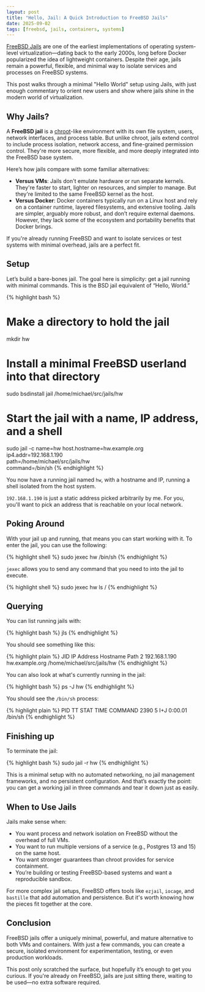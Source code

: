```yaml
---
layout: post
title: "Hello, Jail: A Quick Introduction to FreeBSD Jails"
date: 2025-09-02
tags: [freebsd, jails, containers, systems]
---
```


[FreeBSD Jails](https://docs.freebsd.org/en/books/handbook/jails/) are one of the earliest implementations of operating 
system-level virtualization—dating back to the early 2000s, long before Docker popularized the idea of lightweight 
containers. Despite their age, jails remain a powerful, flexible, and minimal way to isolate services and processes on 
FreeBSD systems.

This post walks through a minimal "Hello World" setup using Jails, with just enough commentary to orient new users and 
show where jails shine in the modern world of virtualization.

## Why Jails?

A **FreeBSD jail** is a [chroot](https://en.wikipedia.org/wiki/Chroot)-like environment with its own file system, users, 
network interfaces, and process table. But unlike chroot, jails extend control to include process isolation, network 
access, and fine-grained permission control. They're more secure, more flexible, and more deeply integrated into the 
FreeBSD base system.

Here’s how jails compare with some familiar alternatives:

- **Versus VMs**: Jails don't emulate hardware or run separate kernels. They're faster to start, lighter on resources, and simpler to manage. But they're limited to the same FreeBSD kernel as the host.
- **Versus Docker**: Docker containers typically run on a Linux host and rely on a container runtime, layered filesystems, and extensive tooling. Jails are simpler, arguably more robust, and don’t require external daemons. However, they lack some of the ecosystem and portability benefits that Docker brings.

If you're already running FreeBSD and want to isolate services or test systems with minimal overhead, jails are a 
perfect fit.

## Setup

Let’s build a bare-bones jail. The goal here is simplicity: get a jail running with minimal commands. This is the BSD 
jail equivalent of “Hello, World.”

{% highlight bash %}
# Make a directory to hold the jail
mkdir hw

# Install a minimal FreeBSD userland into that directory
sudo bsdinstall jail /home/michael/src/jails/hw

# Start the jail with a name, IP address, and a shell
sudo jail -c name=hw host.hostname=hw.example.org \
    ip4.addr=192.168.1.190 \
    path=/home/michael/src/jails/hw \
    command=/bin/sh
{% endhighlight %}

You now have a running jail named `hw`, with a hostname and IP, running a shell isolated from the host system.

`192.168.1.190` is just a static address picked arbitrarily by me. For you, you'll want to pick an address that is 
reachable on your local network.

## Poking Around

With your jail up and running, that means you can start working with it. To enter the jail, you can use the following:

{% highlight shell %}
sudo jexec hw /bin/sh
{% endhighlight %}

`jexec` allows you to send any command that you need to into the jail to execute.

{% highlight shell %}
sudo jexec hw ls /
{% endhighlight %}

## Querying

You can list running jails with:

{% highlight bash %}
jls
{% endhighlight %}

You should see something like this:

{% highlight plain %}
JID  IP Address      Hostname                      Path
2    192.168.1.190   hw.example.org                /home/michael/src/jails/hw
{% endhighlight %}

You can also look at what's currently running in the jail:

{% highlight bash %}
ps -J hw
{% endhighlight %}

You should see the `/bin/sh` process:

{% highlight plain %}
PID TT  STAT    TIME COMMAND
2390  5  I+J  0:00.01 /bin/sh
{% endhighlight %}

## Finishing up

To terminate the jail:

{% highlight bash %}
sudo jail -r hw
{% endhighlight %}

This is a minimal setup with no automated networking, no jail management frameworks, and no persistent configuration. 
And that’s exactly the point: you can get a working jail in three commands and tear it down just as easily.

## When to Use Jails

Jails make sense when:

- You want process and network isolation on FreeBSD without the overhead of full VMs.
- You want to run multiple versions of a service (e.g., Postgres 13 and 15) on the same host.
- You want stronger guarantees than chroot provides for service containment.
- You’re building or testing FreeBSD-based systems and want a reproducible sandbox.

For more complex jail setups, FreeBSD offers tools like `ezjail`, `iocage`, and `bastille` that add automation and 
persistence. But it's worth knowing how the pieces fit together at the core.

## Conclusion

FreeBSD jails offer a uniquely minimal, powerful, and mature alternative to both VMs and containers. With just a few 
commands, you can create a secure, isolated environment for experimentation, testing, or even production workloads.

This post only scratched the surface, but hopefully it’s enough to get you curious. If you're already on FreeBSD, jails 
are just sitting there, waiting to be used—no extra software required.

